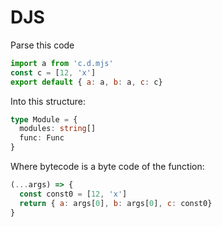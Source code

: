 # DJS

Parse this code

```js
import a from 'c.d.mjs'
const c = [12, 'x']
export default { a: a, b: a, c: c}
```

Into this structure:

```ts
type Module = {
  modules: string[]
  func: Func
}
```

Where bytecode is a byte code of the function:

```js
(...args) => {
  const const0 = [12, 'x']
  return { a: args[0], b: args[0], c: const0}
}
```
